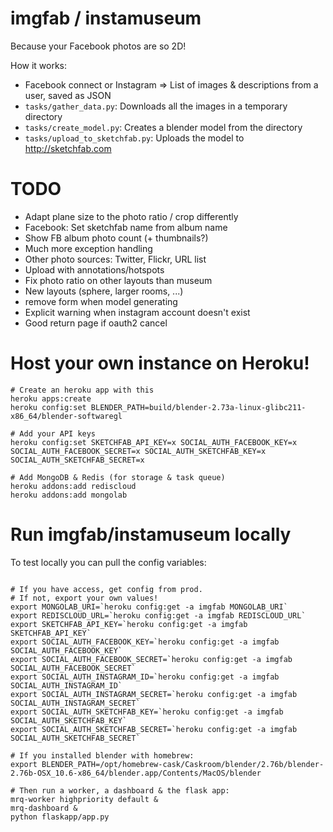 imgfab / instamuseum
====================

Because your Facebook photos are so 2D!

How it works:

 - Facebook connect or Instagram => List of images & descriptions from a user, saved as JSON
 - `tasks/gather_data.py`: Downloads all the images in a temporary directory
 - `tasks/create_model.py`: Creates a blender model from the directory
 - `tasks/upload_to_sketchfab.py`: Uploads the model to http://sketchfab.com


TODO
====

 - Adapt plane size to the photo ratio / crop differently
 - Facebook: Set sketchfab name from album name
 - Show FB album photo count (+ thumbnails?)
 - Much more exception handling
 - Other photo sources: Twitter, Flickr, URL list
 - Upload with annotations/hotspots
 - Fix photo ratio on other layouts than museum
 - New layouts (sphere, larger rooms, ...)
 - remove form when model generating
 - Explicit warning when instagram account doesn't exist
 - Good return page if oauth2 cancel


Host your own instance on Heroku!
=================================


```
# Create an heroku app with this
heroku apps:create
heroku config:set BLENDER_PATH=build/blender-2.73a-linux-glibc211-x86_64/blender-softwaregl

# Add your API keys
heroku config:set SKETCHFAB_API_KEY=x SOCIAL_AUTH_FACEBOOK_KEY=x SOCIAL_AUTH_FACEBOOK_SECRET=x SOCIAL_AUTH_SKETCHFAB_KEY=x SOCIAL_AUTH_SKETCHFAB_SECRET=x

# Add MongoDB & Redis (for storage & task queue)
heroku addons:add rediscloud
heroku addons:add mongolab
```

Run imgfab/instamuseum locally
==============================

To test locally you can pull the config variables:

```

# If you have access, get config from prod.
# If not, export your own values!
export MONGOLAB_URI=`heroku config:get -a imgfab MONGOLAB_URI`
export REDISCLOUD_URL=`heroku config:get -a imgfab REDISCLOUD_URL`
export SKETCHFAB_API_KEY=`heroku config:get -a imgfab SKETCHFAB_API_KEY`
export SOCIAL_AUTH_FACEBOOK_KEY=`heroku config:get -a imgfab SOCIAL_AUTH_FACEBOOK_KEY`
export SOCIAL_AUTH_FACEBOOK_SECRET=`heroku config:get -a imgfab SOCIAL_AUTH_FACEBOOK_SECRET`
export SOCIAL_AUTH_INSTAGRAM_ID=`heroku config:get -a imgfab SOCIAL_AUTH_INSTAGRAM_ID`
export SOCIAL_AUTH_INSTAGRAM_SECRET=`heroku config:get -a imgfab SOCIAL_AUTH_INSTAGRAM_SECRET`
export SOCIAL_AUTH_SKETCHFAB_KEY=`heroku config:get -a imgfab SOCIAL_AUTH_SKETCHFAB_KEY`
export SOCIAL_AUTH_SKETCHFAB_SECRET=`heroku config:get -a imgfab SOCIAL_AUTH_SKETCHFAB_SECRET`

# If you installed blender with homebrew:
export BLENDER_PATH=/opt/homebrew-cask/Caskroom/blender/2.76b/blender-2.76b-OSX_10.6-x86_64/blender.app/Contents/MacOS/blender

# Then run a worker, a dashboard & the flask app:
mrq-worker highpriority default &
mrq-dashboard &
python flaskapp/app.py
```